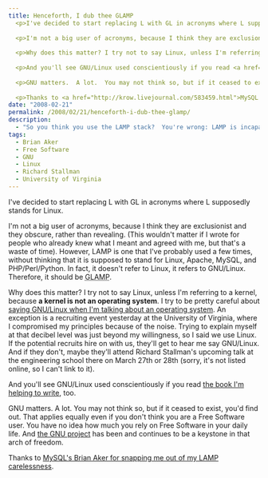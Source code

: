 ```yaml
---
title: Henceforth, I dub thee GLAMP
  <p>I've decided to start replacing L with GL in acronyms where L supposedly stands for Linux.</p>
  
  <p>I'm not a big user of acronyms, because I think they are exclusionist and they obscure, rather than revealing.  (This wouldn't matter if I wrote for people who already knew what I meant and agreed with me, but that's a waste of time).  However, LAMP is one that I've probably used a few times, without thinking that it is supposed to stand for Linux, Apache, MySQL, and PHP/Perl/Python.  In fact, it doesn't refer to Linux, it refers to GNU/Linux.  Therefore, it should be <acronym title="GNU/Linux, Apache, MySQL, and PHP/Perl/Python">GLAMP</acronym>.</p>
  
  <p>Why does this matter? I try not to say Linux, unless I'm referring to a kernel, because <strong>a kernel is not an operating system</strong>.  I try to be pretty careful about <a href="http://www.gnu.org/gnu/linux-and-gnu.html">saying GNU/Linux when I'm talking about an operating system</a>.  An exception is a recruiting event yesterday at the University of Virginia, where I compromised my principles because of the noise.  Trying to explain myself at that decibel level was just beyond my willingness, so  I said we use Linux.  If the potential recruits hire on with us, they'll get to hear me say GNU/Linux.  And if they don't, maybe they'll attend Richard Stallman's upcoming talk at the engineering school there on March 27th or 28th (sorry, it's not listed online, so I can't link to it).</p>
  
  <p>And you'll see GNU/Linux used conscientiously if you read <a href="http://www.amazon.com/High-Performance-MySQL-Optimization-Replication/dp/0596101716">the book I'm helping to write</a>, too.</p>
  
  <p>GNU matters.  A lot.  You may not think so, but if it ceased to exist, you'd find out.  That applies equally even if you don't think you are a Free Software user.  You have no idea how much you rely on Free Software in your daily life.  And <a href="http://www.fsf.org/">the GNU project</a> has been and continues to be a keystone in that arch of freedom.</p>
  
  <p>Thanks to <a href="http://krow.livejournal.com/583459.html">MySQL's Brian Aker for snapping me out of my LAMP carelessness</a>.</p>
date: "2008-02-21"
permalink: /2008/02/21/henceforth-i-dub-thee-glamp/
description:
  - "So you think you use the LAMP stack?  You're wrong: LAMP is incapable of even booting."
tags:
  - Brian Aker
  - Free Software
  - GNU
  - Linux
  - Richard Stallman
  - University of Virginia
---
```

I've decided to start replacing L with GL in acronyms where L supposedly stands for Linux.

I'm not a big user of acronyms, because I think they are exclusionist and they obscure, rather than revealing. (This wouldn't matter if I wrote for people who already knew what I meant and agreed with me, but that's a waste of time). However, LAMP is one that I've probably used a few times, without thinking that it is supposed to stand for Linux, Apache, MySQL, and PHP/Perl/Python. In fact, it doesn't refer to Linux, it refers to GNU/Linux. Therefore, it should be <acronym title="GNU/Linux, Apache, MySQL, and PHP/Perl/Python">GLAMP</acronym>.

Why does this matter? I try not to say Linux, unless I'm referring to a kernel, because **a kernel is not an operating system**. I try to be pretty careful about [saying GNU/Linux when I'm talking about an operating system][1]. An exception is a recruiting event yesterday at the University of Virginia, where I compromised my principles because of the noise. Trying to explain myself at that decibel level was just beyond my willingness, so I said we use Linux. If the potential recruits hire on with us, they'll get to hear me say GNU/Linux. And if they don't, maybe they'll attend Richard Stallman's upcoming talk at the engineering school there on March 27th or 28th (sorry, it's not listed online, so I can't link to it).

And you'll see GNU/Linux used conscientiously if you read [the book I'm helping to write][2], too.

GNU matters. A lot. You may not think so, but if it ceased to exist, you'd find out. That applies equally even if you don't think you are a Free Software user. You have no idea how much you rely on Free Software in your daily life. And [the GNU project][3] has been and continues to be a keystone in that arch of freedom.

Thanks to [MySQL's Brian Aker for snapping me out of my LAMP carelessness][4].

 [1]: http://www.gnu.org/gnu/linux-and-gnu.html
 [2]: http://www.amazon.com/gp/product/0596101716?ie=UTF8&#038;tag=xaprb-20&#038;link_code=as3&#038;camp=211189&#038;creative=373489&#038;creativeASIN=0596101716
 [3]: http://www.fsf.org/
 [4]: http://krow.livejournal.com/583459.html
